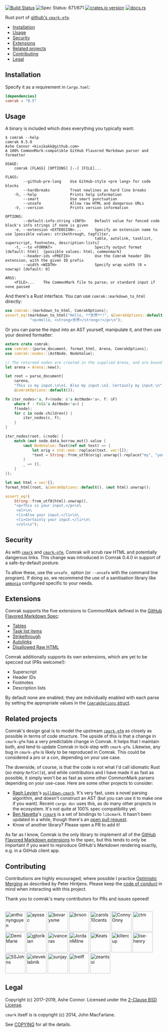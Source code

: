 [![Build Status](https://travis-ci.com/kivikakk/comrak.svg?branch=master)](https://travis-ci.com/kivikakk/comrak) ![Spec
Status: 671/671](https://img.shields.io/badge/specs-671%2F671-brightgreen.svg) [![crates.io
version](https://img.shields.io/crates/v/comrak.svg)](https://crates.io/crates/comrak)
[![docs.rs](https://docs.rs/comrak/badge.svg)](https://docs.rs/comrak)

Rust port of [github's `cmark-gfm`](https://github.com/github/cmark).

  - [Installation](#installation)
  - [Usage](#usage)
  - [Security](#security)
  - [Extensions](#extensions)
  - [Related projects](#related-projects)
  - [Contributing](#contributing)
  - [Legal](#legal)

## Installation

Specify it as a requirement in `Cargo.toml`:

``` toml
[dependencies]
comrak = "0.5"
```

## Usage

A binary is included which does everything you typically want:

``` console
$ comrak --help
comrak 0.5.0
Ashe Connor <kivikakk@github.com>
A 100% CommonMark-compatible GitHub Flavored Markdown parser and formatter

USAGE:
    comrak [FLAGS] [OPTIONS] [--] [FILE]...

FLAGS:
        --github-pre-lang    Use GitHub-style <pre lang> for code blocks
        --hardbreaks         Treat newlines as hard line breaks
    -h, --help               Prints help information
        --smart              Use smart punctuation
        --unsafe             Allow raw HTML and dangerous URLs
    -V, --version            Prints version information

OPTIONS:
        --default-info-string <INFO>    Default value for fenced code block's info strings if none is given
    -e, --extension <EXTENSION>...      Specify an extension name to use [possible values: strikethrough, tagfilter,
                                        table, autolink, tasklist, superscript, footnotes, description-lists]
    -t, --to <FORMAT>                   Specify output format [default: html]  [possible values: html, commonmark]
        --header-ids <PREFIX>           Use the Comrak header IDs extension, with the given ID prefix
        --width <WIDTH>                 Specify wrap width (0 = nowrap) [default: 0]

ARGS:
    <FILE>...    The CommonMark file to parse; or standard input if none passed
```

And there's a Rust interface. You can use `comrak::markdown_to_html` directly:

``` rust
use comrak::{markdown_to_html, ComrakOptions};
assert_eq!(markdown_to_html("Hello, **世界**!", &ComrakOptions::default()),
           "<p>Hello, <strong>世界</strong>!</p>\n");
```

Or you can parse the input into an AST yourself, manipulate it, and then use your desired formatter:

``` rust
extern crate comrak;
use comrak::{parse_document, format_html, Arena, ComrakOptions};
use comrak::nodes::{AstNode, NodeValue};

// The returned nodes are created in the supplied Arena, and are bound by its lifetime.
let arena = Arena::new();

let root = parse_document(
    &arena,
    "This is my input.\n\n1. Also my input.\n2. Certainly my input.\n",
    &ComrakOptions::default());

fn iter_nodes<'a, F>(node: &'a AstNode<'a>, f: &F)
    where F : Fn(&'a AstNode<'a>) {
    f(node);
    for c in node.children() {
        iter_nodes(c, f);
    }
}

iter_nodes(root, &|node| {
    match &mut node.data.borrow_mut().value {
        &mut NodeValue::Text(ref mut text) => {
            let orig = std::mem::replace(text, vec![]);
            *text = String::from_utf8(orig).unwrap().replace("my", "your").as_bytes().to_vec();
        }
        _ => (),
    }
});

let mut html = vec![];
format_html(root, &ComrakOptions::default(), &mut html).unwrap();

assert_eq!(
    String::from_utf8(html).unwrap(),
    "<p>This is your input.</p>\n\
     <ol>\n\
     <li>Also your input.</li>\n\
     <li>Certainly your input.</li>\n\
     </ol>\n");
```

## Security

As with [`cmark`](https://github.com/commonmark/cmark) and [`cmark-gfm`](https://github.com/github/cmark-gfm#security),
Comrak will scrub raw HTML and potentially dangerous links. This change was introduced in Comrak 0.4.0 in support of a
safe-by-default posture.

To allow these, use the `unsafe_` option (or `--unsafe` with the command line program). If doing so, we recommend the
use of a sanitisation library like [`ammonia`](https://github.com/notriddle/ammonia) configured specific to your needs.

## Extensions

Comrak supports the five extensions to CommonMark defined in the [GitHub Flavored Markdown
Spec](https://github.github.com/gfm/):

  - [Tables](https://github.github.com/gfm/#tables-extension-)
  - [Task list items](https://github.github.com/gfm/#task-list-items-extension-)
  - [Strikethrough](https://github.github.com/gfm/#strikethrough-extension-)
  - [Autolinks](https://github.github.com/gfm/#autolinks-extension-)
  - [Disallowed Raw HTML](https://github.github.com/gfm/#disallowed-raw-html-extension-)

Comrak additionally supports its own extensions, which are yet to be specced out (PRs welcome\!):

  - Superscript
  - Header IDs
  - Footnotes
  - Description lists

By default none are enabled; they are individually enabled with each parse by setting the appropriate values in the
[`ComrakOptions` struct](https://docs.rs/comrak/newest/comrak/struct.ComrakOptions.html).

## Related projects

Comrak's design goal is to model the upstream [`cmark-gfm`](https://github.com/github/cmark-gfm) as closely as possible
in terms of code structure. The upside of this is that a change in `cmark-gfm` has a very predictable change in Comrak.
It helps that I maintain both, and tend to update Comrak in lock-step with `cmark-gfm`. Likewise, any bug in `cmark-gfm`
is likely to be reproduced in Comrak. This could be considered a pro or a con, depending on your use case.

The downside, of course, is that the code is not what I'd call idiomatic Rust (*so many `RefCell`s*), and while
contributors and I have made it as fast as possible, it simply won't be as fast as some other CommonMark parsers
depending on your use-case. Here are some other projects to consider:

  - [Raph Levien](https://github.com/raphlinus)'s [`pulldown-cmark`](https://github.com/google/pulldown-cmark). It's
    very fast, uses a novel parsing algorithm, and doesn't construct an AST (but you can use it to make one if you
    want). Recent `cargo doc` uses this, as do many other projects in the ecosystem. It's not quite at 100% spec
    compatibility yet.
  - [Ben Navetta](https://github.com/bnavetta)'s [`rcmark`](https://github.com/bnavetta/rcmark) is a set of bindings to
    `libcmark`. It hasn't been updated in a while, though there's an [open pull
    request](https://github.com/bnavetta/rcmark/pull/2).
  - Know of another library? Please open a PR to add it\!

As far as I know, Comrak is the only library to implement all of the [GitHub Flavored Markdown
extensions](https://github.github.com/gfm) to the spec, but this tends to only be important if you want to reproduce
GitHub's Markdown rendering exactly, e.g. in a GitHub client app.

## Contributing

Contributions are highly encouraged; where possible I practice [Optimistic Merging](http://hintjens.com/blog:106) as
described by Peter Hintjens. Please keep the [code of conduct](CODE_OF_CONDUCT.md) in mind when interacting with this
project.

Thank you to comrak's many contributors for PRs and issues opened\!

<table id='contributors'></table><a class='contributors' title='anthonynguyen' href='https://github.com/anthonynguyen'><img width='64' src='https://github.com/anthonynguyen.png' alt='anthonynguyen'></a> <a class='contributors' title='ayosec' href='https://github.com/ayosec'><img width='64' src='https://github.com/ayosec.png' alt='ayosec'></a> <a class='contributors' title='bovarysme' href='https://github.com/bovarysme'><img width='64' src='https://github.com/bovarysme.png' alt='bovarysme'></a> <a class='contributors' title='brson' href='https://github.com/brson'><img width='64' src='https://github.com/brson.png' alt='brson'></a> <a class='contributors' title='carols10cents' href='https://github.com/carols10cents'><img width='64' src='https://github.com/carols10cents.png' alt='carols10cents'></a> <a class='contributors' title='ConnyOnny' href='https://github.com/ConnyOnny'><img width='64' src='https://github.com/ConnyOnny.png' alt='ConnyOnny'></a> <a class='contributors' title='ctm' href='https://github.com/ctm'><img width='64' src='https://github.com/ctm.png' alt='ctm'></a> <a class='contributors' title='DemiMarie' href='https://github.com/DemiMarie'><img width='64' src='https://github.com/DemiMarie.png' alt='DemiMarie'></a> <a class='contributors' title='gjtorikian' href='https://github.com/gjtorikian'><img width='64' src='https://github.com/gjtorikian.png' alt='gjtorikian'></a> <a class='contributors' title='ivanceras' href='https://github.com/ivanceras'><img width='64' src='https://github.com/ivanceras.png' alt='ivanceras'></a> <a class='contributors' title='JordanMilne' href='https://github.com/JordanMilne'><img width='64' src='https://github.com/JordanMilne.png' alt='JordanMilne'></a> <a class='contributors' title='Keats' href='https://github.com/Keats'><img width='64' src='https://github.com/Keats.png' alt='Keats'></a> <a class='contributors' title='killercup' href='https://github.com/killercup'><img width='64' src='https://github.com/killercup.png' alt='killercup'></a> <a class='contributors' title='lise-henry' href='https://github.com/lise-henry'><img width='64' src='https://github.com/lise-henry.png' alt='lise-henry'></a> <a class='contributors' title='SSJohns' href='https://github.com/SSJohns'><img width='64' src='https://github.com/SSJohns.png' alt='SSJohns'></a> <a class='contributors' title='steveklabnik' href='https://github.com/steveklabnik'><img width='64' src='https://github.com/steveklabnik.png' alt='steveklabnik'></a> <a class='contributors' title='sunjay' href='https://github.com/sunjay'><img width='64' src='https://github.com/sunjay.png' alt='sunjay'></a> <a class='contributors' title='treiff' href='https://github.com/treiff'><img width='64' src='https://github.com/treiff.png' alt='treiff'></a> <a class='contributors' title='zeantsoi' href='https://github.com/zeantsoi'><img width='64' src='https://github.com/zeantsoi.png' alt='zeantsoi'></a>

## Legal

Copyright (c) 2017–2019, Ashe Connor. Licensed under the [2-Clause BSD
License](https://opensource.org/licenses/BSD-2-Clause).

`cmark` itself is is copyright (c) 2014, John MacFarlane.

See [COPYING](COPYING) for all the details.

